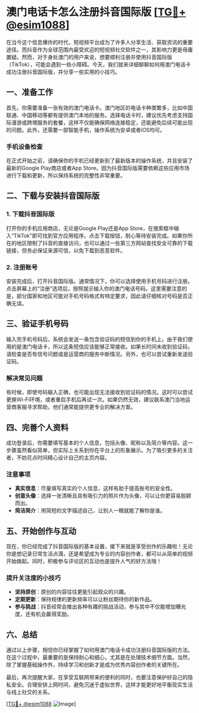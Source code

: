 # 澳门电话卡怎么注册抖音国际版 [[TG💪+ @esim1088](https://t.me/s/esim1088)]

在当今这个信息爆炸的时代，短视频平台成为了许多人分享生活、获取资讯的重要途径。而抖音作为全球范围内最受欢迎的短视频社交软件之一，其影响力更是毋庸置疑。然而，对于身处澳门的用户来说，想要顺利注册并使用抖音国际版（TikTok），可能会遇到一些小障碍。今天，我们就来详细聊聊如何用澳门电话卡成功注册抖音国际版，并分享一些实用的小技巧。

## 一、准备工作

首先，你需要准备一张有效的澳门电话卡。澳门地区的电话卡种类繁多，比如中国联通、中国移动等都有提供澳门本地的服务。选择电话卡时，建议优先考虑支持国际漫游或跨境服务的套餐，这样不仅能确保网络连接稳定，还能避免后续可能出现的问题。此外，还需要一部智能手机，操作系统为安卓或者iOS均可。

### 手机设备检查

在正式开始之前，请确保你的手机已经更新到了最新版本的操作系统，并且安装了最新的Google Play商店或者App Store。因为抖音国际版需要依赖这些应用市场进行下载和更新，所以保持系统的完整性非常重要。

## 二、下载与安装抖音国际版

### 1. 下载抖音国际版

打开你的手机应用商店，无论是Google Play还是App Store，在搜索框中输入“TikTok”即可找到官方应用程序。点击下载按钮，耐心等待安装完成。如果你所在的地区限制了抖音的直接访问，也可以通过一些第三方网站查找安全可靠的下载链接，但务必保证来源可信，以免下载到恶意软件。

### 2. 注册账号

安装完成后，打开抖音国际版。通常情况下，你可以选择使用手机号码进行注册。点击屏幕上的“注册”选项后，按照提示输入你的澳门电话号码。这里需要注意的是，部分国家和地区可能对手机号码格式有特定要求，因此请仔细核对号码是否正确无误。

## 三、验证手机号码

输入完手机号码后，系统会发送一条包含验证码的短信到你的手机上。由于我们使用的是澳门电话卡，所以这条短信应该能够正常接收。如果长时间未收到验证码，请检查是否有信号问题或是运营商的服务中断情况。另外，也可以尝试重新发送验证码。

### 解决常见问题

有时候，即使号码输入正确，也可能出现无法接收到验证码的情况。这时可以尝试更换Wi-Fi环境，或者重启手机后再试一次。如果仍然无效，建议联系澳门当地运营商客服寻求帮助，他们通常能提供更专业的解决方案。

## 四、完善个人资料

成功登录后，你需要填写基本的个人信息，包括头像、昵称以及简介等内容。这一步骤虽然看似简单，但实际上关系到你在平台上的形象展示。为了吸引更多的关注者，不妨花点时间精心设计自己的主页内容。

### 注意事项

- **真实信息**：尽量填写真实的个人信息，这样有助于提高账号的安全性。
- **创意头像**：选择一张清晰且具有吸引力的照片作为头像，可以让你更容易脱颖而出。
- **简洁简介**：用简短的文字描述自己，让别人一眼就能了解你是谁。

## 五、开始创作与互动

现在，你已经完成了抖音国际版的基本设置，接下来就是享受创作的乐趣啦！无论你是想记录日常生活点滴，还是希望成为专业的内容创作者，都可以从简单的视频开始做起。同时，积极参与评论区的互动也是提升人气的好方法哦！

### 提升关注度的小技巧

- **坚持原创**：原创的内容往往更能引起观众的兴趣。
- **定期更新**：保持规律的更新频率可以让粉丝期待你的新作品。
- **参与挑战**：抖音经常会推出各种有趣的挑战活动，参与其中不仅能增加曝光度，还有机会赢得奖励。

## 六、总结

通过以上步骤，相信你已经掌握了如何用澳门电话卡成功注册抖音国际版的方法。在这个过程中，最重要的是保持耐心和细心，尤其是在处理技术细节方面。当然，除了掌握基础操作外，持续学习和创新才是成为优秀内容创作者的关键所在。

最后，再次提醒大家，在享受互联网带来的便利的同时，也要注意保护好自己的隐私安全。合理安排上网时间，避免沉迷于虚拟世界，这样才能更好地平衡现实生活与线上社交的关系。

[[TG💪+ @esim1088](https://t.me/s/esim1088) ![Image](https://i.postimg.cc/4NQfJmqS/Snipaste-2025-05-13-00-14-12.png)]